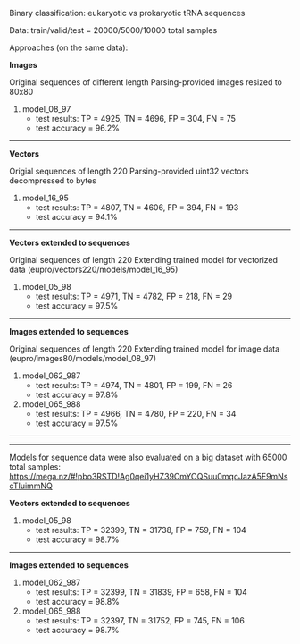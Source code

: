 Binary classification: eukaryotic vs prokaryotic tRNA sequences

Data: train/valid/test = 20000/5000/10000 total samples

Approaches (on the same data):
  
**Images** 

Original sequences of different length 
Parsing-provided images resized to 80x80

1. model_08_97
   * test results: TP = 4925, TN = 4696, FP = 304, FN = 75 
   * test accuracy = 96.2%
   
---------------------------------------------------------------------------------  

**Vectors**

Origial sequences of length 220
Parsing-provided uint32 vectors decompressed to bytes

1. model_16_95
   * test results: TP = 4807, TN = 4606, FP = 394, FN = 193 
   * test accuracy = 94.1%

--------------------------------------------------------------------------------- 

**Vectors extended to sequences**

Original sequences of length 220
Extending trained model for vectorized data (eupro/vectors220/models/model_16_95)

1. model_05_98
   * test results: TP = 4971, TN = 4782, FP = 218, FN = 29 
   * test accuracy = 97.5%

--------------------------------------------------------------------------------- 

**Images extended to sequences**

Original sequences of length 220
Extending trained model for image data (eupro/images80/models/model_08_97)

1. model_062_987
   * test results: TP = 4974, TN = 4801, FP = 199, FN = 26 
   * test accuracy = 97.8%
2. model_065_988
   * test results: TP = 4966, TN = 4780, FP = 220, FN = 34 
   * test accuracy = 97.5%

--------------------------------------------------------------------------------- 
--------------------------------------------------------------------------------- 

Models for sequence data were also evaluated on a big dataset with 65000 total samples: 
https://mega.nz/#!pbo3RSTD!Ag0qei1yHZ39CmYOQSuu0mqcJazA5E9mNscTIuimmNQ

**Vectors extended to sequences**

1. model_05_98
   * test results: TP = 32399, TN = 31738, FP = 759, FN = 104
   * test accuracy = 98.7%

--------------------------------------------------------------------------------- 

**Images extended to sequences**

1. model_062_987
   * test results: TP = 32399, TN = 31839, FP = 658, FN = 104
   * test accuracy = 98.8%
2. model_065_988
   * test results: TP = 32397, TN = 31752, FP = 745, FN = 106
   * test accuracy = 98.7%
